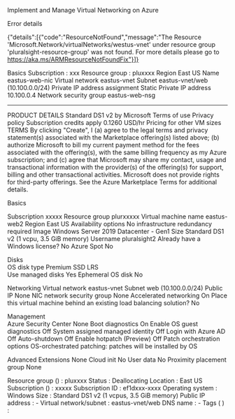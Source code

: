 

Implement and Manage Virtual Networking on Azure


Error details


{"details":[{"code":"ResourceNotFound","message":"The Resource 'Microsoft.Network/virtualNetworks/westus-vnet' under resource group 'pluralsight-resource-group' was not found. For more details please go to https://aka.ms/ARMResourceNotFoundFix"}]}



Basics
Subscription : xxx
Resource group : pluxxxx
Region East US
Name eastus-web-nic
Virtual network eastus-vnet
Subnet eastus-vnet/web (10.100.0.0/24)
Private IP address assignment Static
Private IP address 10.100.0.4
Network security group eastus-web-nsg


--------------------


PRODUCT DETAILS				Standard DS1 v2
by Microsoft
Terms of use Privacy policy
Subscription credits apply
0.1260 USD/hr
Pricing for other VM sizes
TERMS
By clicking "Create", I (a) agree to the legal terms and privacy statement(s) associated with the Marketplace offering(s) listed above; (b) authorize Microsoft to bill my current payment method for the fees associated with the offering(s), with the same billing frequency as my Azure subscription; and (c) agree that Microsoft may share my contact, usage and transactional information with the provider(s) of the offering(s) for support, billing and other transactional activities. Microsoft does not provide rights for third-party offerings. See the Azure Marketplace Terms for additional details.

Basics

Subscription			xxxxx
Resource group 			plurxxxxx
Virtual machine name 	eastus-web2
Region 					East US
Availability options   	No infrastructure redundancy required
Image  					Windows Server 2019 Datacenter - Gen1
Size 					Standard DS1 v2 (1 vcpu, 3.5 GiB memory)
Username 				pluralsight2
Already have a Windows license? 		No
Azure Spot 		 		No

Disks 					
OS disk type		Premium SSD LRS 		
Use managed disks 		Yes
Ephemeral OS disk 		No

Networking
Virtual network 		eastus-vnet
Subnet 					web (10.100.0.0/24)
Public IP 				None
NIC network security group None
Accelerated networking 	On
Place this virtual machine behind an existing load balancing solution? 		No

Management 				
Azure Security Center 		None
Boot diagnostics  			On
Enable OS guest diagnostics 		Off
System assigned managed identity 	Off
Login with Azure AD 				Off
Auto-shutdown 						Off
Enable hotpatch (Preview)  			Off
Patch orchestration options 		OS-orchestrated patching: patches will be installed by OS

Advanced
Extensions  						None
Cloud init  						No
User data 							No
Proximity placement group 			None

Resource group () : pluxxxx
Status : Deallocating
Location : East US
Subscription () : xxxxx
Subscription ID : ef1dxxx-xxxx
Operating system : 	Windows
Size : Standard DS1 v2 (1 vcpus, 3.5 GiB memory)
Public IP address : -
Virtual network/subnet : eastus-vnet/web
DNS name : -
Tags ( ) :